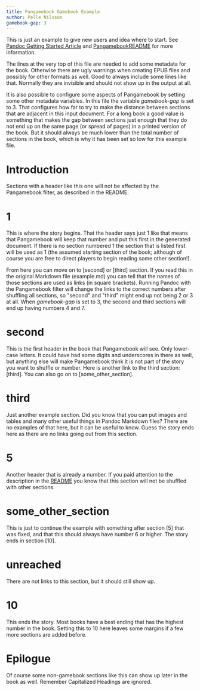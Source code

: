 ```yaml
---
title: Pangamebook Gamebook Example
author: Pelle Nilsson
gamebook-gap: 3
---
```

This is just an example to give new users and idea where to start. See [Pandoc
Getting Started Article](https://pandoc.org/getting-started.html) and
[PangamebookREADME](README.md) for more information.

The lines at the very top of this file are needed to add some metadata
for the book. Otherwise there are ugly warnings when creating EPUB files
and possibly for other formats as well. Good to always include some
lines like that. Normally they are invisible and should not show
up in the output at all.

It is also possible to configure some aspects of Pangamebook by setting
some other metadata variables. In this file the variable *gamebook-gap*
is set to 3. That configures how far to try to make the distance between
sections that are adjacent in this input document. For a long book
a good value is something that makes the gap between sections just enough
that they do not end up on the same page (or spread of pages) in a printed
version of the book. But it should always be much lower than
the total number of sections in the book, which is why it has been set
so low for this example file.

# Introduction
Sections with a header like this one will not be affected by the Pangamebook
filter, as described in the README.

# 1
This is where the story begins. That the header says just 1 like that means
that Pangamebook will keep that number and put this first in the
generated document. If there is no section numbered 1 the section
that is listed first will be used as 1 (the assumed starting section
of the book; although of course you are free to direct players to begin
reading some other section!).

From here you can move on to [second] or [third] section. If you read
this in the original Markdown file (example.md) you can tell that
the names of those sections are used as links (in square brackets).
Running Pandoc with the Pangamebook filter will change the links
to the correct numbers after shuffling all sections, so "second"
and "third" might end up not being 2 or 3 at all. When
*gamebook-gap* is set to 3, the second and third sections
will end up having numbers 4 and 7.

# second
This is the first header in the book that Pangamebook will see. Only
lower-case letters. It could have had some digits and underscores in
there as well, but anything else will make Pangamebook think it is
not part of the story you want to shuffle or number.
Here is another link to the third section: [third]. You
can also go on to [some_other_section].

# third
Just another example section. Did you know that you can put images and tables
and many other useful things in Pandoc Markdown files? There are no examples of
that here, but it can be useful to know. Guess the story ends here as there are
no links going out from this section.

# 5
Another header that is already a number. If you paid attention to
the description in the [README](README.md) you know that this
section will not be shuffled with other sections.

# some_other_section
This is just to continue the example with something after
section [5] that was fixed, and that this should always
have number 6 or higher. The story ends in section [10].

# unreached
There are not links to this section, but it should still
show up.

# 10
This ends the story. Most books have a best ending that has
the highest number in the book. Setting this to 10 here leaves
some margins if a few more sections are added before.

# Epilogue
Of course some non-gamebook sections like this can show up
later in the book as well. Remember Capitalized Headings
are ignored.

